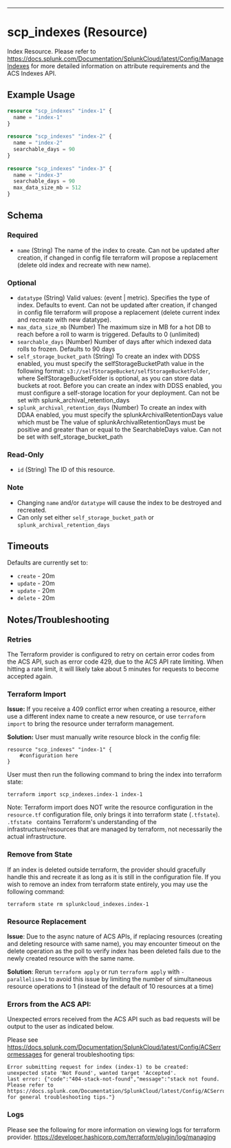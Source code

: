 --- 

# scp_indexes (Resource)

Index Resource. Please refer to https://docs.splunk.com/Documentation/SplunkCloud/latest/Config/ManageIndexes for more detailed information on attribute requirements and the ACS Indexes API.

## Example Usage

```terraform
resource "scp_indexes" "index-1" {
  name = "index-1"
}
 
resource "scp_indexes" "index-2" {
  name = "index-2"
  searchable_days = 90
}
 
resource "scp_indexes" "index-3" {
  name = "index-3"
  searchable_days = 90
  max_data_size_mb = 512
}
```

## Schema

### Required

- `name` (String) The name of the index to create. Can not be updated after creation, if changed in config file terraform will propose a replacement (delete old index and recreate with new name).

### Optional

-  `datatype` (String) Valid values: (event | metric). Specifies the type of index. Defaults to event. Can not be updated after creation, if changed in config file terraform will propose a replacement (delete current index and recreate with new datatype).
-  `max_data_size_mb` (Number) The maximum size in MB for a hot DB to reach before a roll to warm is triggered. Defaults to 0 (unlimited)
-  `searchable_days` (Number) Number of days after which indexed data rolls to frozen. Defaults to 90 days
-  `self_storage_bucket_path` (String) To create an index with DDSS enabled, you must specify the selfStorageBucketPath value in the following format: `s3://selfStorageBucket/selfStorageBucketFolder`, where SelfStorageBucketFolder is optional, as you can store data buckets at root. Before you can create an index with DDSS enabled, you must configure a self-storage location for your deployment. Can not be set with splunk_archival_retention_days
-  `splunk_archival_retention_days` (Number) To create an index with DDAA enabled, you must specify the splunkArchivalRetentionDays value which must be The value of splunkArchivalRetentionDays must be positive and greater than or equal to the SearchableDays value. Can not be set with self_storage_bucket_path

### Read-Only

- `id` (String) The ID of this resource.

### Note 
- Changing `name` and/or `datatype` will cause the index to be destroyed and recreated.
- Can only set either `self_storage_bucket_path` or `splunk_archival_retention_days`

## Timeouts 
Defaults are currently set to:
- `create` -  20m
- `update` -  20m
- `update` -  20m
- `delete` -  20m 

## Notes/Troubleshooting 

### Retries 

The Terraform provider is configured to retry on certain error codes from the ACS API, such as error code 429, due 
to the ACS API rate limiting. When hitting a rate limit, it will likely take about 5 minutes for requests to become accepted again. 

### Terraform Import 
**Issue:** If you receive a 409 conflict error when creating a resource, either use a different index name to create a new resource, or use `terraform import` to bring
  the resource under terraform management. 

**Solution:** User must manually write resource block in the config file:
```
resource "scp_indexes" "index-1" {
    #configuration here
}
```

User must then run the following command to bring the index into terraform state: 

```terraform import scp_indexes.index-1 index-1```

Note: Terraform import does NOT write the resource configuration in the `resource.tf` configuration file, only brings it 
into terraform state (`.tfstate`). `.tfstate ` contains Terraform's understanding of the infrastructure/resources that are managed
by terraform, not necessarily the actual infrastructure. 
                
### Remove from State 
If an index is deleted outside terraform, the provider should gracefully handle this and recreate it as long as it is still in the configuration file. 
If you wish to remove an index from terraform state entirely, you may use the following command: 

``` terraform state rm splunkcloud_indexes.index-1 ```

### Resource Replacement 
**Issue**: Due to the async nature of ACS APIs, if replacing resources (creating and deleting resource with same name), you may 
encounter timeout on the delete operation as the poll to verify index has been deleted fails due to the newly created resource 
with the same name. 

**Solution**: Rerun `terraform apply` or run `terraform apply` with `-parallelism=1` to avoid this issue by limiting the number of simultaneous resource operations to 1 (instead of the default of 10 resources at a time)
                          
### Errors from the ACS API: 
Unexpected errors received from the ACS API such as bad requests will be output to the user as indicated below. 

Please see https://docs.splunk.com/Documentation/SplunkCloud/latest/Config/ACSerrormessages for general troubleshooting tips: 

``` 
Error submitting request for index (index-1) to be created: 
unexpected state 'Not Found', wanted target 'Accepted'. 
last error: {"code":"404-stack-not-found","message":"stack not found. 
Please refer to https://docs.splunk.com/Documentation/SplunkCloud/latest/Config/ACSerrormessages 
for general troubleshooting tips."}
```

### Logs 
Please see the following for more information on viewing logs for terraform provider. https://developer.hashicorp.com/terraform/plugin/log/managing
